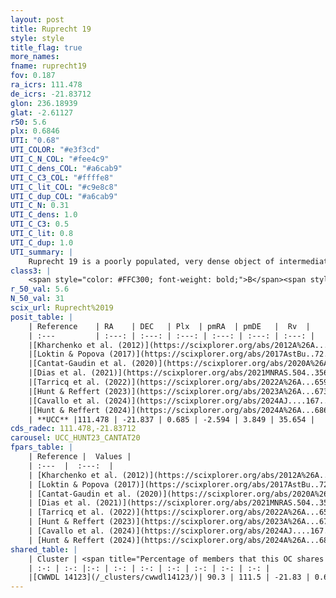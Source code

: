 ```yaml
---
layout: post
title: Ruprecht 19
style: style
title_flag: true
more_names: 
fname: ruprecht19
fov: 0.187
ra_icrs: 111.478
de_icrs: -21.83712
glon: 236.18939
glat: -2.61127
r50: 5.6
plx: 0.6846
UTI: "0.68"
UTI_COLOR: "#e3f3cd"
UTI_C_N_COL: "#fee4c9"
UTI_C_dens_COL: "#a6cab9"
UTI_C_C3_COL: "#ffffe8"
UTI_C_lit_COL: "#c9e8c8"
UTI_C_dup_COL: "#a6cab9"
UTI_C_N: 0.31
UTI_C_dens: 1.0
UTI_C_C3: 0.5
UTI_C_lit: 0.8
UTI_C_dup: 1.0
UTI_summary: |
    Ruprecht 19 is a poorly populated, very dense object of intermediate C3 quality. It is well-studied in the literature. This object shares a large percentage of members with a later reported entry.
class3: |
    <span style="color: #FFC300; font-weight: bold;">B</span><span style="color: #FFC300; font-weight: bold;">B</span>
r_50_val: 5.6
N_50_val: 31
scix_url: Ruprecht%2019
posit_table: |
    | Reference    | RA    | DEC   | Plx  | pmRA  | pmDE   |  Rv  |
    | :---         | :---: | :---: | :---: | :---: | :---: | :---: |
    |[Kharchenko et al. (2012)](https://scixplorer.org/abs/2012A%26A...543A.156K) | 111.457 | -21.563 | -- | -2.43 | 1.89 | -- |
    |[Loktin & Popova (2017)](https://scixplorer.org/abs/2017AstBu..72..257L) | 111.45 | -21.563 | -- | -1.958 | 2.859 | -- |
    |[Cantat-Gaudin et al. (2020)](https://scixplorer.org/abs/2020A%26A...640A...1C) | 111.48 | -21.844 | 0.679 | -2.605 | 3.841 | -- |
    |[Dias et al. (2021)](https://scixplorer.org/abs/2021MNRAS.504..356D) | 111.464 | -21.838 | 0.687 | -2.606 | 3.82 | -- |
    |[Tarricq et al. (2022)](https://scixplorer.org/abs/2022A%26A...659A..59T) | 111.53 | -21.834 | 0.689 | -2.599 | 3.842 | -- |
    |[Hunt & Reffert (2023)](https://scixplorer.org/abs/2023A%26A...673A.114H) | 111.499 | -21.83 | 0.691 | -2.589 | 3.857 | 41.916 |
    |[Cavallo et al. (2024)](https://scixplorer.org/abs/2024AJ....167...12C) | 111.455 | -21.806 | 0.689 | -- | -- | -- |
    |[Hunt & Reffert (2024)](https://scixplorer.org/abs/2024A%26A...686A..42H) | 111.499 | -21.83 | 0.691 | -2.589 | 3.857 | 41.916 |
    | **UCC** |111.478 | -21.837 | 0.685 | -2.594 | 3.849 | 35.654 | 
cds_radec: 111.478,-21.83712
carousel: UCC_HUNT23_CANTAT20
fpars_table: |
    | Reference |  Values |
    | :---  |  :---:  |
    | [Kharchenko et al. (2012)](https://scixplorer.org/abs/2012A%26A...543A.156K) | `e_bv=0.208, distance=1797, log_age=8.0` |
    | [Loktin & Popova (2017)](https://scixplorer.org/abs/2017AstBu..72..257L) | `E(B-V)=0.103, Dmod=12.382, logt=9.14` |
    | [Cantat-Gaudin et al. (2020)](https://scixplorer.org/abs/2020A%26A...640A...1C) | `AVNN=0.31, DMNN=10.75, AgeNN=7.86` |
    | [Dias et al. (2021)](https://scixplorer.org/abs/2021MNRAS.504..356D) | `Av=0.406, Dist=1357, logage=7.852, [Fe/H]=-0.088` |
    | [Tarricq et al. (2022)](https://scixplorer.org/abs/2022A%26A...659A..59T) | `Dist=1359, logAgeNN=7.89` |
    | [Hunt & Reffert (2023)](https://scixplorer.org/abs/2023A%26A...673A.114H) | `AV50=0.149, diffAV50=0.71, MOD50=10.677, logAge50=8.133` |
    | [Cavallo et al. (2024)](https://scixplorer.org/abs/2024AJ....167...12C) | `AV50=0.35, dMod50=10.85, logAge50=7.96, [Fe/H]50=0.27` |
    | [Hunt & Reffert (2024)](https://scixplorer.org/abs/2024A%26A...686A..42H) | `MassJ=220.455` |
shared_table: |
    | Cluster | <span title="Percentage of members that this OC shares with the ones listed">%</span>   | RA   | DEC   | Plx   | pmRA  | pmDE  | Rv | UTI |
    | :-: | :-: |:-: | :-: | :-: | :-: | :-: | :-: | :-: |
    |[CWWDL 14123](/_clusters/cwwdl14123/)| 90.3 | 111.5 | -21.83 | 0.69 | -2.57 | 3.84 | 35.65 |0.1 |
---
```

